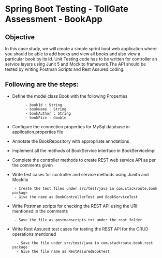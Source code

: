 # Spring Boot Testing - TollGate Assessment - BookApp

## Objective

In this case study, we will create a simple sprint boot web application where you should be able to add books and view all books and also view a particular book by its id. Unit Testing code has to be written for controller an service layers using Junit 5 and Mockito framework.The API should be tested by writing Postman Scripts and Rest Assured coding.

## Following are the steps:
	
- Define the model class Book with the following Properties

			- bookId : String
			- bookName : String
			- bookAuthor : String
			- bookPice : double

- Configure the connection properties for MySql database in application.properties file 


- Annotate the BookRepository with appropriate annotations


- Implement all the methods of BookService interface in BookServiceImpl 


- Complete the controller methods to create REST web service API as per the comments given


- Write test cases for controller and service methods using Junit5 and Mockito


       - Create the test files under src/test/java in com.stackroute.book package
       - Give the name as BookControllerTest and BookServiceTest


- Write Postman scripts for checking the REST API using the URI mentioned in the comments


       - Save the file as postmanscripts.txt under the root folder 


- Write Rest Assured test cases for testing the REST API for the CRUD operations mentioned


        - Save the file under src/test/java in com.stackroute.book.rest package
        - Give the file name as RestAssuredBookTest

